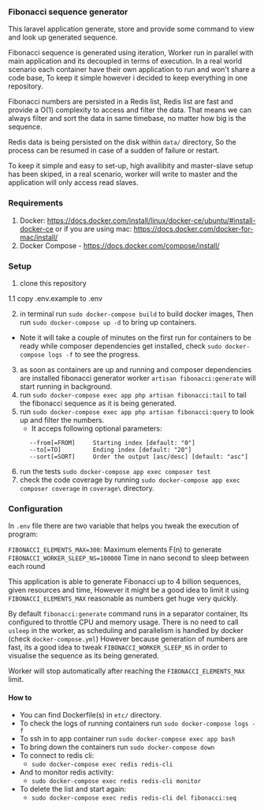 ### Fibonacci sequence generator

This laravel application generate, store and provide some command to view and look up generated sequence.

Fibonacci sequence is generated using iteration, Worker run in parallel with main application and its decoupled in terms of execution.
In a real world scenario each container have their own application to run and won't share a code base, To keep it simple however i decided to keep everything in one repository.

Fibonacci numbers are persisted in a Redis list, Redis list are fast and provide a O(1) complexity to access and filter the data. That means we can always filter and sort the data in same timebase, no matter how big is the sequence.

Redis data is being persisted on the disk within `data/` directory, So the process can be resumed in case of a sudden of failure or restart.

To keep it simple and easy to set-up, high availibity and master-slave setup has been skiped, in a real scenario, worker will write to master and the application will only access read slaves.



### Requirements

1. Docker: https://docs.docker.com/install/linux/docker-ce/ubuntu/#install-docker-ce
or if you are using mac: https://docs.docker.com/docker-for-mac/install/
2. Docker Compose - https://docs.docker.com/compose/install/

### Setup

1. clone this repository

 1.1 copy .env.example to .env
 
2. in terminal run `sudo docker-compose build` to build docker images, Then run `sudo docker-compose up -d` to bring up containers.
 - Note it will take a couple of minutes on the first run for containers to be ready while composer dependencies get installed, check `sudo docker-compose logs -f` to see the progress.
3. as soon as containers are up and running and composer dependencies are installed
fibonacci generator worker `artisan fibonacci:generate` will start running in background.
4. run `sudo docker-compose exec app php artisan fibonacci:tail` to tail the fibonacci sequence as it is being generated.
5. run `sudo docker-compose exec app php artisan fibonacci:query` to look up and filter the numbers.
    - It acceps following optional parameters:
```
      --from[=FROM]     Starting index [default: "0"]
      --to[=TO]         Ending index [default: "20"]
      --sort[=SORT]     Order the output [asc/desc] [default: "asc"]
```
        
6. run the tests `sudo docker-compose app exec composer test` 
7. check the code coverage by running `sudo docker-compose app exec composer coverage` in `coverage\` directory.


### Configuration
In  `.env` file there are two variable that helps you tweak the execution of program:

`FIBONACCI_ELEMENTS_MAX=300`: Maximum elements F(n) to generate
`FIBONACCI_WORKER_SLEEP_NS=100000` Time in nano second to sleep between each round

This application is able to generate Fibonacci up to 4 billion sequences, given resources and time,
However it might be a good idea to limit it using `FIBONACCI_ELEMENTS_MAX` reasonable as numbers get huge very quickly.

By default `fibonacci:generate` command runs in a separator container, Its configured to throttle CPU and memory usage.
There is no need to call `usleep` in the worker, as scheduling and parallelism is handled by docker (check `docker-compose.yml`)
However because generation of numbers are fast, its a good idea to tweak `FIBONACCI_WORKER_SLEEP_NS` in order to visualise the sequence as its being generated.

Worker will stop automatically after reaching the `FIBONACCI_ELEMENTS_MAX` limit.

#### How to

 - You can find Dockerfile(s) in `etc/` directory.
 - To check the logs of running containers run `sudo docker-compose logs -f`
 - To ssh in to app container run `sudo docker-compose exec app bash`
 - To bring down the containers run `sudo docker-compose down`
 - To connect to redis cli:
    - `sudo docker-compose exec redis redis-cli`
 - And to monitor redis activity:
    - `sudo docker-compose exec redis redis-cli monitor`
 - To delete the list and start again:
    - `sudo docker-compose exec redis redis-cli del fibonacci:seq`    
